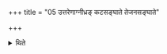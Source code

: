 +++
title = "05 उत्तरेणाग्नीध्रङ् कटसङ्घाते तेजनसङ्घाते"

+++

<details><summary>थिते</summary>

उत्तरेणाग्नीध्रं कटसङ्घाते तेजनसङ्घाते वार्द्द्रं चर्म व्यधनार्थं वितत्योच्छ्रयन्ति ५
</details>
